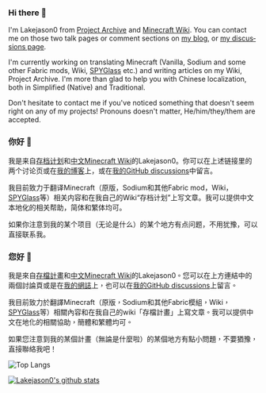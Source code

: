 <div lang="en">
<h3>Hi there 👋</h3>
I'm Lakejason0 from <a href="https://files.lakejason0.ml/wiki/User_talk:Lakejason0">Project Archive</a> and <a href="https://minecraft-zh.gamepedia.com/User:Lakejason0">Minecraft Wiki</a>. You can contact me on those two talk pages or comment sections on <a href="https://lakejason0.wordpress.com">my blog</a>, or <a href="https://github.com/lakejason0/lakejason0/discussions">my discussions page</a>.

I'm currently working on translating Minecraft (Vanilla, Sodium and some other Fabric mods, Wiki, <a href="https://github.com/SPYGlassMC/SPYGlass">SPYGlass</a> etc.) and writing articles on my Wiki, Project Archive. I'm more than glad to help you with Chinese localization, both in Simplified (Native) and Traditional.

Don't hesitate to contact me if you've noticed something that doesn't seem right on any of my projects! Pronouns doesn't matter, He/him/they/them are accepted.
</div>
<div lang="zh-Hans-CN">
<h3>你好 👋</h3>
我是来自<a href="https://files.lakejason0.ml/wiki/User_talk:Lakejason0">存档计划</a>和<a href="https://minecraft-zh.gamepedia.com/User:Lakejason0">中文Minecraft Wiki</a>的Lakejason0。你可以在上述链接里的两个讨论页或在<a href="https://lakejason0.wordpress.com">我的博客</a>上，或在<a href="https://github.com/lakejason0/lakejason0/discussions">我的GitHub discussions</a>中留言。

我目前致力于翻译Minecraft（原版，Sodium和其他Fabric mod，Wiki，<a href="https://github.com/SPYGlassMC/SPYGlass">SPYGlass</a>等）相关内容和在我自己的Wiki“存档计划”上写文章。我可以提供中文本地化的相关帮助，简体和繁体均可。

如果你注意到我的某个项目（无论是什么）的某个地方有点问题，不用犹豫，可以直接联系我。
</div>
<div lang="zh-Hant-TW">
<h3>您好 👋</h3>
我是來自<a href="https://files.lakejason0.ml/wiki/User_talk:Lakejason0">存檔計畫</a>和<a href="https://minecraft-zh.gamepedia.com/User:Lakejason0">中文Minecraft Wiki</a>的Lakejason0。您可以在上方連結中的兩個討論頁或是在<a href="https://lakejason0.wordpress.com">我的網誌</a>上，也可以在<a href="https://github.com/lakejason0/lakejason0/discussions">我的GitHub discussions</a>上留言。

我目前致力於翻譯Minecraft（原版，Sodium和其他Fabric模組，Wiki，<a href="https://github.com/SPYGlassMC/SPYGlass">SPYGlass</a>等）相關內容和在我自己的wiki「存檔計畫」上寫文章。我可以提供中文在地化的相關協助，簡體和繁體均可。

如果您注意到我的某個計畫（無論是什麼啦）的某個地方有點小問題，不要猶豫，直接聯絡我吧！
</div>

![Top Langs](https://github-readme-stats.vercel.app/api/top-langs/?username=lakejason0&layout=compact)

[![Lakejason0's github stats](https://github-readme-stats.vercel.app/api?username=lakejason0&show_icons=true&locale=cn)](https://github.com/anuraghazra/github-readme-stats)
